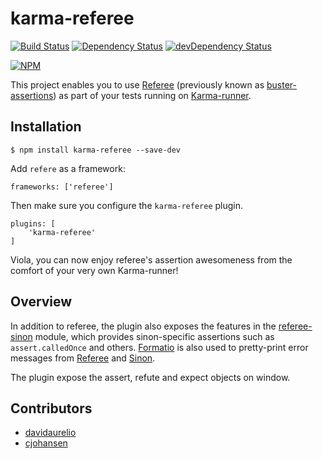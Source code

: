 karma-referee
=======================
[![Build Status](https://api.travis-ci.org/leftieFriele/karma-referee.png?branch=master)](https://travis-ci.org/leftieFriele/karma-referee)
[![Dependency Status](https://david-dm.org/leftieFriele/karma-referee.png)](https://david-dm.org/leftieFriele/karma-referee)
[![devDependency Status](https://david-dm.org/leftieFriele/karma-referee/dev-status.png)](https://david-dm.org/leftieFriele/karma-referee#info=devDependencies)

[![NPM](https://nodei.co/npm/karma-referee.png?stars=true&downloads=true)](https://npmjs.org/package/karma-referee)


This project enables you to use [Referee](https://github.com/busterjs/referee) (previously known as [buster-assertions](http://docs.busterjs.org/en/latest/modules/referees/#buster-assertions)) as part of your tests running on [Karma-runner](http://karma-runner.github.io/).

## Installation 

	$ npm install karma-referee --save-dev

Add ``refere`` as a framework:

	frameworks: ['referee']

Then make sure you configure the ``karma-referee`` plugin.

	plugins: [
		'karma-referee'
	]

Viola, you can now enjoy referee's assertion awesomeness from the comfort of your very own Karma-runner!

## Overview 

In addition to referee, the plugin also exposes the features in the [referee-sinon]() module, which provides sinon-specific assertions such as `assert.calledOnce` and others. [Formatio](https://github.com/busterjs/formatio) is also used to pretty-print error messages from [Referee](https://github.com/busterjs/referee) and [Sinon](sinonjs.org).

The plugin expose the assert, refute and expect objects on window.

## Contributors

- [davidaurelio](//github.com/davidaurelio)
- [cjohansen](//github.com/cjohansen)
